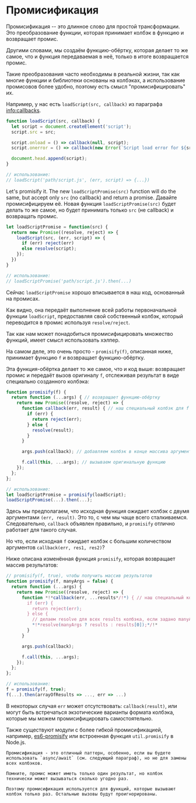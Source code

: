 # Промисификация

Промисификация -- это длинное слово для простой трансформации. Это преобразование функции, которая принимает колбэк в функцию и возвращает промис.

Другими словами, мы создаём функцию-обёртку, которая делает то же самое, что и функция передаваемая в неё, только в итоге возвращается промис.

Такие преобразования часто необходимы в реальной жизни, так как многие функции и библиотеки основаны на колбэках, а использование промисовов более удобно, поэтому есть смысл "промисифицировать" их.

Например, у нас есть `loadScript(src, callback)` из параграфа <info:callbacks>.

```js run
function loadScript(src, callback) {
  let script = document.createElement('script');
  script.src = src;

  script.onload = () => callback(null, script);
  script.onerror = () => callback(new Error(`Script load error for ${src}`));

  document.head.append(script);
}

// использование:
// loadScript('path/script.js', (err, script) => {...})
```

Let's promisify it. The new `loadScriptPromise(src)` function will do the same, but accept only `src` (no callback) and return a promise.
Давайте промисифицируем её. Новая функция `loadScriptPromise(src)` будет делать то же самое, но будет принимать только `src` (не callback) и возвращать промис.

```js
let loadScriptPromise = function(src) {
  return new Promise((resolve, reject) => {
    loadScript(src, (err, script) => {
      if (err) reject(err)
      else resolve(script);
    });
  })
}

// использование:
// loadScriptPromise('path/script.js').then(...)
```

Сейчас `loadScriptPromise` хорошо вписывается в наш код, основанный на промисах.

Как видно, она передаёт выполнение всей работы первоначальной функции `loadScript`, предоставляя свой собственный колбэк, который переводится в промис используя `resolve/reject`.

Так как нам может понадобиться промисифицировать множество функций, имеет смысл использовать хэлпер.

На самом деле, это очень просто - `promisify(f)`, описанная ниже, принимает функцию `f` и возвращает функцию-обёртку.

Эта функция-обёртка делает то же самое, что и код выше: возвращает промис и передаёт вызов оригиналу `f`, отслеживая результат в виде специально созданного колбэка:

```js
function promisify(f) {
  return function (...args) { // возвращает функцию-обёртку
    return new Promise((resolve, reject) => {
      function callback(err, result) { // наш специальный колбэк для f
        if (err) {
          return reject(err);
        } else {
          resolve(result);
        }
      }

      args.push(callback); // добавляем колбэк в конце массива аргументов

      f.call(this, ...args); // вызываем оригинальную функцию
    });
  };
};

// использование:
let loadScriptPromise = promisify(loadScript);
loadScriptPromise(...).then(...);
```

Здесь мы предполагаем, что исходная функция ожидает колбэк с двумя аргументами `(err, result)`. Это то, с чем мы чаще всего сталкиваемся. Следовательно, `callback` объявлен правильно, и `promisify` отлично работает для такого случая.

Но что, если исходная `f` ожидает колбэк с большим количеством аргументов `callback(err, res1, res2)`?

Ниже описана изменённая функция `promisify`, которая возвращает массив результатов:

```js
// promisify(f, true), чтобы получить массив результатов
function promisify(f, manyArgs = false) {
  return function (...args) {
    return new Promise((resolve, reject) => {
      function *!*callback(err, ...results*/!*) { // наш специальный колбэк для f
        if (err) {
          return reject(err);
        } else {
          // делаем resolve для всех results колбэка, если задано manyArgs
          *!*resolve(manyArgs ? results : results[0]);*/!*
        }
      }

      args.push(callback);

      f.call(this, ...args);
    });
  };
};

// использование:
f = promisify(f, true);
f(...).then(arrayOfResults => ..., err => ...)
```

В некоторых случая `err` может отсутствовать: `callback(result)`, или могут быть встречаться экзотические варианты формата колбэка, которые мы можем промисифицировать самостоятельно.

Также существуют модули с более гибкой промисификацией, например, [es6-promisify](https://github.com/digitaldesignlabs/es6-promisify) или встроенная функция `util.promisify` в Node.js.

```smart
Промисификация - это отличный паттерн, особенно, если вы будете использовать `async/await` (см. следующий параграф), но не для замены всех колбэков.

Помните, промис может иметь только один результат, но колбэк технически может вызываться сколько угодно раз.

Поэтому промисификация используется для функций, которые вызывают колбэк только раз. Остальные вызовы будут проигнорированы.
```
